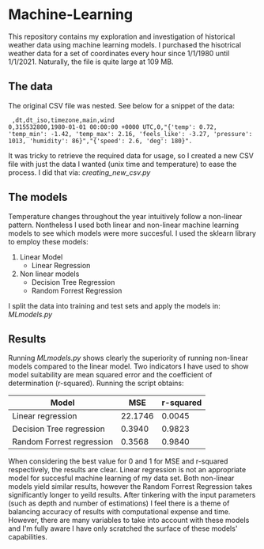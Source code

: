 # Machine-Learning

This repository contains my exploration and investigation of historical weather data using machine learning models. I purchased the hisotrical weather data for a set of coordinates every hour since 1/1/1980 until 1/1/2021. Naturally, the file is quite large at 109 MB.

## The data 
The original CSV file was nested. See below for a snippet of the data:
```
 ,dt,dt_iso,timezone,main,wind
0,315532800,1980-01-01 00:00:00 +0000 UTC,0,"{'temp': 0.72, 'temp_min': -1.42, 'temp_max': 2.16, 'feels_like': -3.27, 'pressure': 1013, 'humidity': 86}","{'speed': 2.6, 'deg': 180}".
```
It was tricky to retrieve the required data for usage, so I created a new CSV file with just the data I wanted (unix time and temperature) to ease the process. I did that via:  *creating_new_csv.py*

## The models

Temperature changes throughout the year intuitively follow a non-linear pattern. Nontheless I used both linear and non-linear machine learning models to see which models were more succesful. I used the sklearn library to employ these models: 

1. Linear Model
   - Linear Regression
2. Non linear models
   - Decision Tree Regression
   - Random Forrest Regression

I split the data into training and test sets and apply the models in: *MLmodels.py*

## Results
Running *MLmodels.py* shows clearly the superiority of running non-linear models compared to the linear model. Two indicators I have used to show model suitability are mean squared error and the coefficient of determination (r-squared). Running the script obtains:

Model                       |  MSE          | r-squared        |
| ------------------------- | ------------- | -------------    |
|    Linear regression      | 22.1746       |   0.0045         |
| Decision Tree regression  | 0.3940        |   0.9823         |
| Random Forrest regression | 0.3568        |   0.9840         |

When considering the best value for 0 and 1 for MSE and r-squared respectively, the results are clear. Linear regression is not an appropriate model for succesful machine learning of my data set. Both non-linear models yield similar results, however the Random Forrest Regression takes significantly longer to yeild results. After tinkering with the input parameters (such as depth and number of estimations) I feel there is a theme of balancing accuracy of results with computational expense and time. 
However, there are many variables to take into account with these models and I'm fully aware I have only scratched the surface of these models' capabilities.

